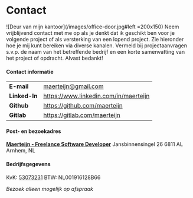 # Contact

![Deur van mijn kantoor](/images/office-door.jpg#left =200x150) Neem vrijblijvend contact met me op als je denkt dat ik geschikt ben voor je volgende project of als versterking van een lopend project. Zie hieronder hoe je mij kunt bereiken via diverse kanalen. Vermeld bij projectaanvragen s.v.p. de naam van het betreffende bedrijf en een korte samenvatting van het project of opdracht. Alvast bedankt!

#### Contact informatie
|                       |                                        |
| --------------------- | -------------------------------------- |
| **E-mail**            | maerteijn@gmail.com                    |
| **Linked-In**         | https://www.linkedin.com/in/maerteijn  |
| **Github**            | https://github.com/maerteijn           |
| **Gitlab**            | https://gitlab.com/maerteijn           |


#### Post- en bezoekadres
[**Maerteijn - Freelance Software Developer**](https://goo.gl/maps/Pr3t1pmqjMt9Y3gaA)
Jansbinnensingel 26
6811 AL
Arnhem, NL

#### Bedrijfsgegevens
KvK: [53073231](https://www.kvk.nl/zoeken/?source=all&q=maerteijn)
BTW: NL001916128B66

*Bezoek alleen mogelijk op afspraak*